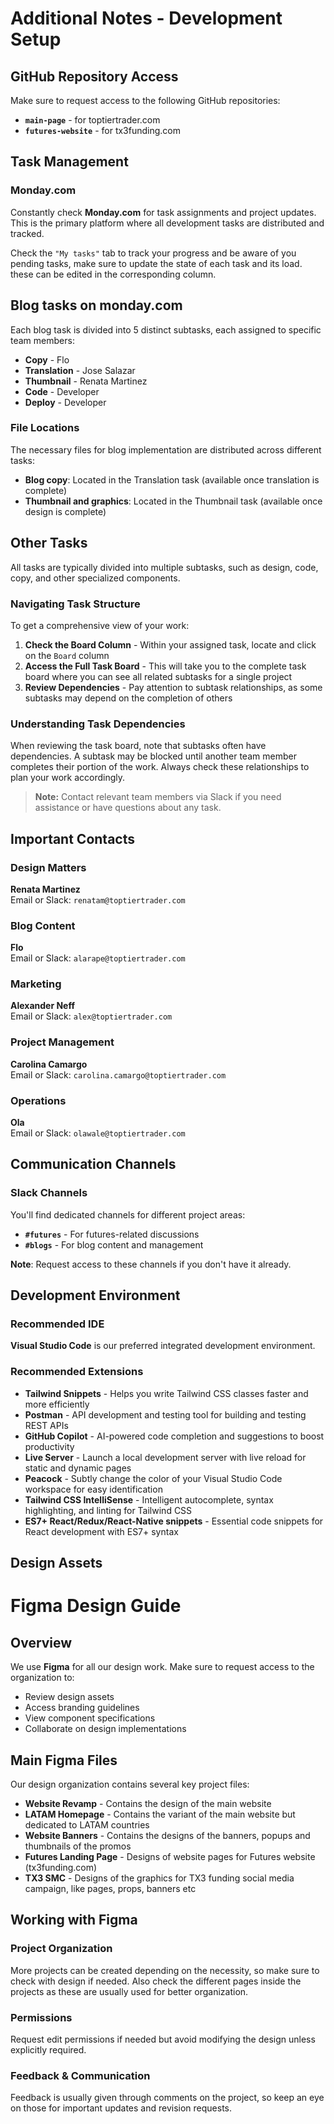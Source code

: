 # Additional Notes - Development Setup

## GitHub Repository Access

Make sure to request access to the following GitHub repositories:

- **`main-page`** - for toptiertrader.com
- **`futures-website`** - for tx3funding.com

## Task Management

### Monday.com
Constantly check **Monday.com** for task assignments and project updates. This is the primary platform where all development tasks are distributed and tracked.

Check the ```"My tasks"``` tab to track your progress and be aware of you pending tasks, make sure to update the state of each task and its load. these can be edited in the corresponding column.

## Blog tasks on monday.com

Each blog task is divided into 5 distinct subtasks, each assigned to specific team members:

- **Copy** - Flo
- **Translation** - Jose Salazar  
- **Thumbnail** - Renata Martinez
- **Code** - Developer
- **Deploy** - Developer

### File Locations

The necessary files for blog implementation are distributed across different tasks:

- **Blog copy**: Located in the Translation task (available once translation is complete)
- **Thumbnail and graphics**: Located in the Thumbnail task (available once design is complete)

## Other Tasks

All tasks are typically divided into multiple subtasks, such as design, code, copy, and other specialized components. 

### Navigating Task Structure

To get a comprehensive view of your work:

1. **Check the Board Column** - Within your assigned task, locate and click on the `Board` column
2. **Access the Full Task Board** - This will take you to the complete task board where you can see all related subtasks for a single project
3. **Review Dependencies** - Pay attention to subtask relationships, as some subtasks may depend on the completion of others

### Understanding Task Dependencies

When reviewing the task board, note that subtasks often have dependencies. A subtask may be blocked until another team member completes their portion of the work. Always check these relationships to plan your work accordingly.

> **Note:** Contact relevant team members via Slack if you need assistance or have questions about any task.

## Important Contacts

### Design Matters
**Renata Martinez**  
Email or Slack: `renatam@toptiertrader.com`

### Blog Content
**Flo**  
Email or Slack: `alarape@toptiertrader.com`

### Marketing
**Alexander Neff**  
Email or Slack: `alex@toptiertrader.com`

### Project Management
**Carolina Camargo**  
Email or Slack: `carolina.camargo@toptiertrader.com`

### Operations
**Ola**  
Email or Slack: `olawale@toptiertrader.com`

## Communication Channels

### Slack Channels
You'll find dedicated channels for different project areas:

- **`#futures`** - For futures-related discussions
- **`#blogs`** - For blog content and management

**Note**: Request access to these channels if you don't have it already.

## Development Environment

### Recommended IDE
**Visual Studio Code** is our preferred integrated development environment.

### Recommended Extensions
- **Tailwind Snippets** - Helps you write Tailwind CSS classes faster and more efficiently
- **Postman** - API development and testing tool for building and testing REST APIs
- **GitHub Copilot** - AI-powered code completion and suggestions to boost productivity
- **Live Server** - Launch a local development server with live reload for static and dynamic pages
- **Peacock** - Subtly change the color of your Visual Studio Code workspace for easy identification
- **Tailwind CSS IntelliSense** - Intelligent autocomplete, syntax highlighting, and linting for Tailwind CSS
- **ES7+ React/Redux/React-Native snippets** - Essential code snippets for React development with ES7+ syntax

## Design Assets

# Figma Design Guide

## Overview

We use **Figma** for all our design work. Make sure to request access to the organization to:
- Review design assets
- Access branding guidelines
- View component specifications
- Collaborate on design implementations

## Main Figma Files

Our design organization contains several key project files:

- **Website Revamp** - Contains the design of the main website
- **LATAM Homepage** - Contains the variant of the main website but dedicated to LATAM countries
- **Website Banners** - Contains the designs of the banners, popups and thumbnails of the promos
- **Futures Landing Page** - Designs of website pages for Futures website (tx3funding.com)
- **TX3 SMC** - Designs of the graphics for TX3 funding social media campaign, like pages, props, banners etc

## Working with Figma

### Project Organization
More projects can be created depending on the necessity, so make sure to check with design if needed. Also check the different pages inside the projects as these are usually used for better organization.

### Permissions
Request edit permissions if needed but avoid modifying the design unless explicitly required.

### Feedback & Communication
Feedback is usually given through comments on the project, so keep an eye on those for important updates and revision requests.
